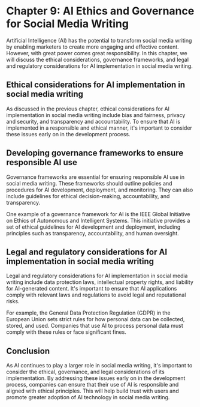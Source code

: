 Chapter 9: AI Ethics and Governance for Social Media Writing
============================================================

Artificial Intelligence (AI) has the potential to transform social media writing by enabling marketers to create more engaging and effective content. However, with great power comes great responsibility. In this chapter, we will discuss the ethical considerations, governance frameworks, and legal and regulatory considerations for AI implementation in social media writing.

Ethical considerations for AI implementation in social media writing
--------------------------------------------------------------------

As discussed in the previous chapter, ethical considerations for AI implementation in social media writing include bias and fairness, privacy and security, and transparency and accountability. To ensure that AI is implemented in a responsible and ethical manner, it's important to consider these issues early on in the development process.

Developing governance frameworks to ensure responsible AI use
-------------------------------------------------------------

Governance frameworks are essential for ensuring responsible AI use in social media writing. These frameworks should outline policies and procedures for AI development, deployment, and monitoring. They can also include guidelines for ethical decision-making, accountability, and transparency.

One example of a governance framework for AI is the IEEE Global Initiative on Ethics of Autonomous and Intelligent Systems. This initiative provides a set of ethical guidelines for AI development and deployment, including principles such as transparency, accountability, and human oversight.

Legal and regulatory considerations for AI implementation in social media writing
---------------------------------------------------------------------------------

Legal and regulatory considerations for AI implementation in social media writing include data protection laws, intellectual property rights, and liability for AI-generated content. It's important to ensure that AI applications comply with relevant laws and regulations to avoid legal and reputational risks.

For example, the General Data Protection Regulation (GDPR) in the European Union sets strict rules for how personal data can be collected, stored, and used. Companies that use AI to process personal data must comply with these rules or face significant fines.

Conclusion
----------

As AI continues to play a larger role in social media writing, it's important to consider the ethical, governance, and legal considerations of its implementation. By addressing these issues early on in the development process, companies can ensure that their use of AI is responsible and aligned with ethical principles. This will help build trust with users and promote greater adoption of AI technology in social media writing.
